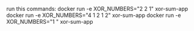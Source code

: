 run this commands:
  docker run -e XOR_NUMBERS="2 2 1" xor-sum-app
  docker run -e XOR_NUMBERS="4 1 2 1 2" xor-sum-app
  docker run -e XOR_NUMBERS="1 " xor-sum-app
